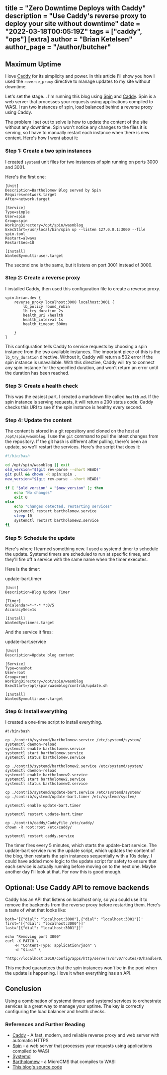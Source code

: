 title = "Zero Downtime Deploys with Caddy"
description = "Use Caddy's reverse proxy to deploy your site without downtime"
date = "2022-03-18T00:05:19Z"
tags = ["caddy", "ops"]
[extra]
author = "Brian Ketelsen"
author_page = "/author/butcher"
---

## Maximum Uptime
I love [Caddy](https://caddyserver.com/) for its simplicity and power. In this article I'll show you how I used the `reverse_proxy` directive to manage updates to my site without downtime.

Let's set the stage... I'm running this blog using [Spin](https://github.com/fermyon/spin) and [Caddy](https://caddyserver.com/). Spin is a web server that processes your requests using applications compiled to WASI. I run two instances of spin, load balanced behind a reverse proxy using Caddy.

The problem I set out to solve is how to update the content of the site without any downtime. Spin won't notice any changes to the files it is serving, so I have to manually restart each instance when there is new content. Here's how I went about it:

### Step 1: Create a two spin instances

I created `systemd` unit files for two instances of spin running on ports 3000 and 3001.

Here's the first one:

```
[Unit]
Description=Bartholomew Blog served by Spin
Requires=network.target
After=network.target

[Service]
Type=simple
User=spin
Group=spin
WorkingDirectory=/opt/spin/wasmblog
ExecStart=/usr/local/bin/spin up --listen 127.0.0.1:3000 --file spin.toml
Restart=always
RestartSec=10

[Install]
WantedBy=multi-user.target
```

The second one is the same, but it listens on port 3001 instead of 3000.

### Step 2: Create a reverse proxy

I installed Caddy, then used this configuration file to create a reverse proxy.

```
spin.brian.dev {
	reverse_proxy localhost:3000 localhost:3001 {
        lb_policy round_robin
        lb_try_duration 2s
        health_uri /health
        health_interval 1s
        health_timeout 500ms

    }
}
```
This configuration tells Caddy to service requests by choosing a spin instance from the two available instances. The important piece of this is the `lb_try_duration` directive. Without it, Caddy will return a 502 error if the spin instance is unavailable. With this directive, Caddy will try to connect any spin instance for the specified duration, and won't return an error until the duration has been reached.

### Step 3: Create a health check

This was the easiest part. I created a markdown file called `health.md`. If the spin instance is serving requests, it will return a 200 status code. Caddy checks this URI to see if the spin instance is healthy every second.

### Step 4: Update the content

The content is stored in a git repository and cloned on the host at `/opt/spin/wasmblog`. I use the `git` command to pull the latest changes from the repository. If the git hash is different after pulling, there's been an update, so we'll restart the services. Here's the script that does it:

```bash
#!/bin/bash

cd /opt/spin/wasmblog || exit
old_version="$(git rev-parse --short HEAD)"
git pull && chown -R spin:spin .
new_version="$(git rev-parse --short HEAD)"

if [ "$old_version" = "$new_version" ]; then
    echo "No changes"
    exit 0
else
    echo "Changes detected, restarting services"
    systemctl restart bartholomew.service
    sleep 10
    systemctl restart bartholomew2.service
fi

```

### Step 5: Schedule the update

Here's where I learned something new. I used a systemd timer to schedule the update. Systemd timers are scheduled to run at specific times, and they'll fire off a service with the same name when the timer executes.

Here is the timer:

update-bart.timer
```
[Unit]
Description=Blog Update Timer

[Timer]
OnCalendar=*-*-* *:0/5
AccuracySec=1s

[Install]
WantedBy=timers.target
```

And the service it fires:

update-bart.service
```
[Unit]
Description=Update blog content

[Service]
Type=oneshot
User=root
Group=root
WorkingDirectory=/opt/spin/wasmblog
ExecStart=/opt/spin/wasmblog/contrib/update.sh

[Install]
WantedBy=multi-user.target

```

### Step 6: Install everything

I created a one-time script to install everything.

```
#!/bin/bash

cp ./contrib/systemd/bartholomew.service /etc/systemd/system/
systemctl daemon-reload
systemctl enable bartholomew.service
systemctl start bartholomew.service
systemctl status bartholomew.service

cp ./contrib/systemd/bartholomew2.service /etc/systemd/system/
systemctl daemon-reload
systemctl enable bartholomew2.service
systemctl start bartholomew2.service
systemctl status bartholomew2.service

cp ./contrib/systemd/update-bart.service /etc/systemd/system/
cp ./contrib/systemd/update-bart.timer /etc/systemd/system/

systemctl enable update-bart.timer

systemctl restart update-bart.timer

cp ./contrib/caddy/Caddyfile /etc/caddy/
chown -R root:root /etc/caddy/

systemctl restart caddy.service
```

The timer fires every 5 minutes, which starts the update-bart service. The update-bart service runs the update script, which updates the content of the blog, then restarts the spin instances sequentially with a 10s delay. I could have added more logic to the update script for safety to ensure that each service is actually running before moving on to the next one. Maybe another day I'll look at that. For now this is good enough.

## Optional: Use Caddy API to remove backends

Caddy has an API that listens on localhost only, so you could use it to remove the backends from the reverse proxy before restarting them.  Here's a taste of what that looks like:

```
both='[{"dial": "localhost:3000"},{"dial": "localhost:3001"}]'
first='[{"dial": "localhost:3000"}]'
last='[{"dial": "localhost:3001"}]'

echo "Removing port 3000"
curl -X PATCH \
    -H "Content-Type: application/json" \
    -d "$last" \
    "http://localhost:2019/config/apps/http/servers/srv0/routes/0/handle/0/routes/0/handle/0/upstreams"

```
This method guarantees that the spin instances won't be in the pool when the update is happening. I love it when everything has an API.
## Conclusion

Using a combination of systemd timers and systemd services to orchestrate services is a great way to manage your uptime. The key is correctly configuring the load balancer and health checks.

### References and Further Reading

* [Caddy](https://caddyserver.com/) - A fast, modern, and reliable reverse proxy and web server with automatic HTTPS
* [Spin](https://github.com/fermyon/spin) - a web server that processes your requests using applications compiled to WASI
* [Systemd](https://www.freedesktop.org/wiki/Software/systemd/)
* [Bartholomew](https://github.com/fermyon/bartholomew) - a MicroCMS that compiles to WASI
* [This blog's source code](https://github.com/bketelsen/wasmblog)

